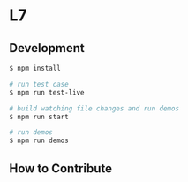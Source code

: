 # L7


## Development

```bash
$ npm install

# run test case
$ npm run test-live

# build watching file changes and run demos
$ npm run start

# run demos
$ npm run demos
```


## How to Contribute
